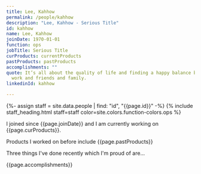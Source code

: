 ```yaml
---
title: Lee, Kahhow
permalink: /people/kahhow
description: "Lee, Kahhow - Serious Title"
id: kahhow
name: Lee, Kahhow
joinDate: 1970-01-01
function: ops
jobTitle: Serious Title
curProducts: currentProducts
pastProducts: pastProducts
accomplishments: ""
quote: It’s all about the quality of life and finding a happy balance between
  work and friends and family.
linkedinId: kahhow

---
```


{%- assign staff = site.data.people | find: "id", "{{page.id}}" -%}
{% include staff_heading.html staff=staff color=site.colors.function-colors.ops %}

<p>I joined since {{page.joinDate}} and I am currently working on {{page.curProducts}}.</p>

<p>Products I worked on before include {{page.pastProducts}}</p>

<p>Three things I've done recently which I'm proud of are...</p>
{{page.accomplishments}}
